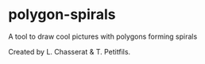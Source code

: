 # polygon-spirals
A tool to draw cool pictures with polygons forming spirals

Created by L. Chasserat & T. Petitfils.
